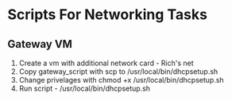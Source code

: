 # Scripts For Networking Tasks

## Gateway VM
1. Create a vm with additional network card - Rich's net
2. Copy gateway_script with scp to /usr/local/bin/dhcpsetup.sh
3. Change privelages with chmod +x /usr/local/bin/dhcpsetup.sh
4. Run script - /usr/local/bin/dhcpsetup.sh













